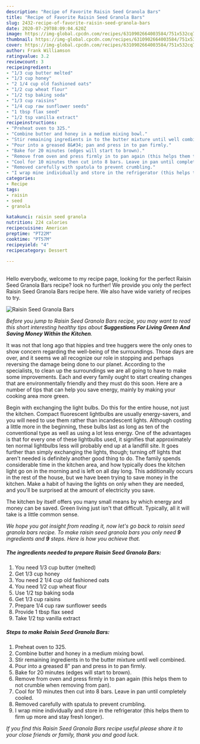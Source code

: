 ```yaml
---
description: "Recipe of Favorite Raisin Seed Granola Bars"
title: "Recipe of Favorite Raisin Seed Granola Bars"
slug: 2432-recipe-of-favorite-raisin-seed-granola-bars
date: 2020-07-29T08:09:04.620Z
image: https://img-global.cpcdn.com/recipes/6310902664003584/751x532cq70/raisin-seed-granola-bars-recipe-main-photo.jpg
thumbnail: https://img-global.cpcdn.com/recipes/6310902664003584/751x532cq70/raisin-seed-granola-bars-recipe-main-photo.jpg
cover: https://img-global.cpcdn.com/recipes/6310902664003584/751x532cq70/raisin-seed-granola-bars-recipe-main-photo.jpg
author: Frank Williamson
ratingvalue: 3.2
reviewcount: 3
recipeingredient:
- "1/3 cup butter melted"
- "1/3 cup honey"
- "2 1/4 cup old fashioned oats"
- "1/2 cup wheat flour"
- "1/2 tsp baking soda"
- "1/3 cup raisins"
- "1/4 cup raw sunflower seeds"
- "1 tbsp flax seed"
- "1/2 tsp vanilla extract"
recipeinstructions:
- "Preheat oven to 325."
- "Combine butter and honey in a medium mixing bowl."
- "Stir remaining ingredients in to the butter mixture until well combined."
- "Pour into a greased 8&#34; pan and press in to pan firmly."
- "Bake for 20 minutes (edges will start to brown)."
- "Remove from oven and press firmly in to pan again (this helps them to not crumble when removing from pan)."
- "Cool for 10 minutes then cut into 8 bars. Leave in pan until completely cooled."
- "Removed carefully with spatula to prevent crumbling."
- "I wrap mine individually and store in the refrigerator (this helps them to firm up more and stay fresh longer)."
categories:
- Recipe
tags:
- raisin
- seed
- granola

katakunci: raisin seed granola 
nutrition: 224 calories
recipecuisine: American
preptime: "PT22M"
cooktime: "PT57M"
recipeyield: "4"
recipecategory: Dessert

---
```

<br>
Hello everybody, welcome to my recipe page, looking for the perfect Raisin Seed Granola Bars recipe? look no further! We provide you only the perfect Raisin Seed Granola Bars recipe here. We also have wide variety of recipes to try.
<br>


![Raisin Seed Granola Bars](https://img-global.cpcdn.com/recipes/6310902664003584/751x532cq70/raisin-seed-granola-bars-recipe-main-photo.jpg)

<i>Before you jump to Raisin Seed Granola Bars recipe, you may want to read this short interesting healthy tips about 
<strong>Suggestions For Living Green And Saving Money Within the Kitchen</strong>.</i>
</br>

It was not that long ago that hippies and tree huggers were the only ones to show concern regarding the well-being of the surroundings. Those days are over, and it seems we all recognize our role in stopping and perhaps reversing the damage being done to our planet. According to the specialists, to clean up the surroundings we are all going to have to make some improvements. Each and every family ought to start creating changes that are environmentally friendly and they must do this soon. Here are a number of tips that can help you save energy, mainly by making your cooking area more green.

Begin with exchanging the light bulbs. Do this for the entire house, not just the kitchen. Compact fluorescent lightbulbs are usually energy-savers, and you will need to use them rather than incandescent lights. Although costing a little more in the beginning, these bulbs last as long as ten of the conventional type as well as using a lot less energy. One of the advantages is that for every one of these lightbulbs used, it signifies that approximately ten normal lightbulbs less will probably end up at a landfill site. It goes further than simply exchanging the lights, though; turning off lights that aren't needed is definitely another good thing to do. The family spends considerable time in the kitchen area, and how typically does the kitchen light go on in the morning and is left on all day long. This additionally occurs in the rest of the house, but we have been trying to save money in the kitchen. Make a habit of having the lights on only when they are needed, and you'll be surprised at the amount of electricity you save.

The kitchen by itself offers you many small means by which energy and money can be saved. Green living just isn't that difficult. Typically, all it will take is a little common sense.


<i>We hope you got insight from reading it, now let's go back to raisin seed granola bars recipe. To make raisin seed granola bars you only need <strong>9</strong> ingredients and <strong>9</strong> steps. Here is how you achieve that.
</i>

##### The ingredients needed to prepare Raisin Seed Granola Bars:

1. You need 1/3 cup butter (melted)
1. Get 1/3 cup honey
1. You need 2 1/4 cup old fashioned oats
1. You need 1/2 cup wheat flour
1. Use 1/2 tsp baking soda
1. Get 1/3 cup raisins
1. Prepare 1/4 cup raw sunflower seeds
1. Provide 1 tbsp flax seed
1. Take 1/2 tsp vanilla extract


##### Steps to make Raisin Seed Granola Bars:

1. Preheat oven to 325.
1. Combine butter and honey in a medium mixing bowl.
1. Stir remaining ingredients in to the butter mixture until well combined.
1. Pour into a greased 8&#34; pan and press in to pan firmly.
1. Bake for 20 minutes (edges will start to brown).
1. Remove from oven and press firmly in to pan again (this helps them to not crumble when removing from pan).
1. Cool for 10 minutes then cut into 8 bars. Leave in pan until completely cooled.
1. Removed carefully with spatula to prevent crumbling.
1. I wrap mine individually and store in the refrigerator (this helps them to firm up more and stay fresh longer).


<i>If you find this Raisin Seed Granola Bars recipe useful please share it to your close friends or family, thank you and good luck.</i>
